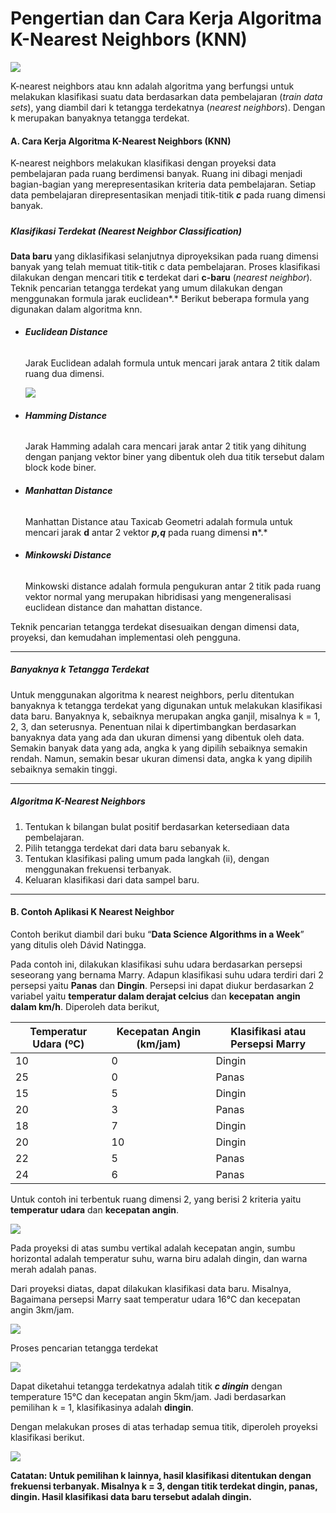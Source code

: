 # Pengertian dan Cara Kerja Algoritma K-Nearest Neighbors (KNN)

![](C:\mkdocs-material-master\docs\assets\images\1.png)

K-nearest neighbors atau knn adalah algoritma yang berfungsi untuk melakukan klasifikasi suatu data berdasarkan data pembelajaran (*train data sets*), yang diambil dari k tetangga terdekatnya (*nearest neighbors*). Dengan k merupakan banyaknya tetangga terdekat.

#### **A. Cara Kerja Algoritma K-Nearest Neighbors (KNN)**

K-nearest neighbors melakukan klasifikasi dengan proyeksi data pembelajaran pada ruang berdimensi banyak. Ruang ini dibagi menjadi bagian-bagian yang merepresentasikan kriteria data pembelajaran. Setiap data pembelajaran direpresentasikan menjadi titik-titik ***c*** pada ruang dimensi banyak.

##### 

##### **Klasifikasi Terdekat (Nearest Neighbor Classification)**

**Data baru** yang diklasifikasi selanjutnya diproyeksikan pada ruang dimensi banyak yang telah memuat titik-titik c data pembelajaran. Proses klasifikasi dilakukan dengan mencari titik **c** terdekat dari **c-baru** (*nearest neighbor*)*.* Teknik pencarian tetangga terdekat yang umum dilakukan dengan menggunakan formula jarak euclidean*.* Berikut beberapa formula yang digunakan dalam algoritma knn.

- ###### **Euclidean Distance**

  Jarak Euclidean adalah formula untuk mencari jarak antara 2 titik dalam ruang dua dimensi.

  ![](C:\mkdocs-material-master\docs\assets\images\2.png)

- ###### **Hamming Distance**

  Jarak Hamming adalah cara mencari jarak antar 2 titik yang dihitung dengan panjang vektor biner yang dibentuk oleh dua titik tersebut dalam block kode biner.

- ###### **Manhattan Distance**

  Manhattan Distance atau Taxicab Geometri adalah formula untuk mencari jarak **d** antar 2 vektor ***p,q*** pada ruang dimensi **n***.*

- ###### **Minkowski Distance**

  Minkowski distance adalah formula pengukuran antar 2 titik pada ruang vektor normal yang merupakan hibridisasi yang mengeneralisasi euclidean distance dan mahattan distance.

Teknik pencarian tetangga terdekat disesuaikan dengan dimensi data, proyeksi, dan kemudahan implementasi oleh pengguna.

------

##### **Banyaknya k Tetangga Terdekat**

Untuk menggunakan algoritma k nearest neighbors, perlu ditentukan banyaknya k tetangga terdekat yang digunakan untuk melakukan klasifikasi data baru. Banyaknya k, sebaiknya merupakan angka ganjil, misalnya k = 1, 2, 3, dan seterusnya. Penentuan nilai k dipertimbangkan berdasarkan banyaknya data yang ada dan ukuran dimensi yang dibentuk oleh data. Semakin banyak data yang ada, angka k yang dipilih sebaiknya semakin rendah. Namun, semakin besar ukuran dimensi data, angka k yang dipilih sebaiknya semakin tinggi.

------

##### **Algoritma K-Nearest Neighbors**

1. Tentukan k bilangan bulat positif berdasarkan ketersediaan data pembelajaran.
2. Pilih tetangga terdekat dari data baru sebanyak k.
3. Tentukan klasifikasi paling umum pada langkah (ii), dengan menggunakan frekuensi terbanyak.
4. Keluaran klasifikasi dari data sampel baru.

------

#### **B. Contoh Aplikasi K Nearest Neighbor**

Contoh berikut diambil dari buku “**Data Science Algorithms in a Week**” yang ditulis oleh  Dávid Natingga.

Pada contoh ini, dilakukan klasifikasi suhu udara berdasarkan persepsi seseorang yang bernama Marry. Adapun klasifikasi suhu udara terdiri dari 2 persepsi yaitu **Panas** dan **Dingin**. Persepsi ini dapat diukur berdasarkan 2 variabel yaitu **temperatur dalam derajat celcius** dan **kecepatan** **angin dalam km/h**. Diperoleh data berikut,

| Temperatur Udara (ºC) | Kecepatan Angin (km/jam) | Klasifikasi atau Persepsi Marry |
| --------------------- | ------------------------ | ------------------------------- |
| 10                    | 0                        | Dingin                          |
| 25                    | 0                        | Panas                           |
| 15                    | 5                        | Dingin                          |
| 20                    | 3                        | Panas                           |
| 18                    | 7                        | Dingin                          |
| 20                    | 10                       | Dingin                          |
| 22                    | 5                        | Panas                           |
| 24                    | 6                        | Panas                           |

Untuk contoh ini terbentuk ruang dimensi 2, yang berisi 2 kriteria yaitu **temperatur udara** dan **kecepatan angin**.

![](C:\mkdocs-material-master\docs\assets\images\3.png)

Pada proyeksi di atas sumbu vertikal adalah kecepatan angin, sumbu horizontal adalah temperatur suhu, warna biru adalah dingin, dan warna merah adalah panas.

Dari proyeksi diatas, dapat dilakukan klasifikasi data baru. Misalnya, Bagaimana persepsi Marry saat temperatur udara 16°C dan kecepatan angin 3km/jam.

![](C:\mkdocs-material-master\docs\assets\images\3.png)

Proses pencarian tetangga terdekat

![](C:\mkdocs-material-master\docs\assets\images\4.png)

Dapat diketahui tetangga terdekatnya adalah titik ***c dingin*** dengan temperature 15°C dan kecepatan angin 5km/jam. Jadi berdasarkan pemilihan k = 1, klasifikasinya adalah **dingin**.

Dengan melakukan proses di atas terhadap semua titik, diperoleh proyeksi klasifikasi berikut.

![](C:\mkdocs-material-master\docs\assets\images\5.png)

**Catatan: Untuk pemilihan k lainnya, hasil klasifikasi ditentukan dengan frekuensi terbanyak. Misalnya k = 3, dengan titik terdekat dingin, panas, dingin. Hasil klasifikasi data baru tersebut adalah dingin.**